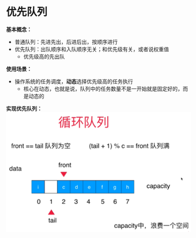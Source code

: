 <!--
 * @Author: duanhaobin
 * @Date: 2021-03-26 16:02:05
-->
# 优先队列
**基本概念：**
- 普通队列：先进先出，后进后出，按顺序进行
- 优先队列：出队顺序和入队顺序无关；和优先级有关，或者说权重值
  - 优先级高的先出队

**使用场景：**
- 操作系统的任务调度，**动态**选择优先级高的任务执行
  - 核心在动态，也就是说，队列中的任务数量不是一开始就是固定好的，而是动态的

**实现优先队列：**
![](../../img/循环队列图示.png)